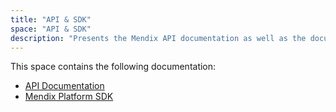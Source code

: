```yaml
---
title: "API & SDK"
space: "API & SDK"
description: "Presents the Mendix API documentation as well as the documentation for the Mendix platform SDK."
---
```


This space contains the following documentation:

* [API Documentation](apidocs)
* [Mendix Platform SDK](mxsdk)
